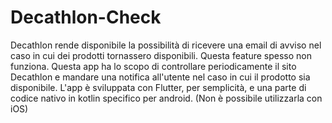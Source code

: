 # Decathlon-Check
Decathlon rende disponibile la possibilità di ricevere una email di avviso nel caso in cui dei prodotti tornassero disponibili.
Questa feature spesso non funziona. Questa app ha lo scopo di controllare periodicamente il sito Decathlon e mandare una notifica all'utente nel caso in cui il prodotto sia disponibile. 
L'app è sviluppata con Flutter, per semplicità, e una parte di codice nativo in kotlin specifico per android. (Non è possibile utilizzarla con iOS) 
